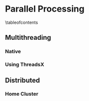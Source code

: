 # Parallel Processing

\tableofcontents

## Multithreading

### Native

### Using ThreadsX

## Distributed

### Home Cluster

